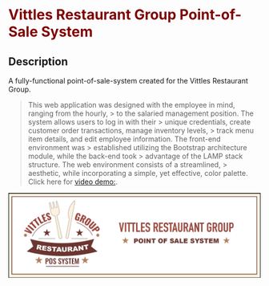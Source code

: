 # <span style="color:#800000">Vittles Restaurant Group Point-of-Sale System</span>

## Description

A fully-functional point-of-sale-system created for the Vittles Restaurant Group. 
> This web application was designed with the employee in mind, ranging from the hourly, > to the salaried management position. The system allows users to log in with their    > unique credentials, create customer order transactions, manage inventory levels,     > track menu item details, and edit employee information. The front-end environment was > established utilizing the Bootstrap architecture module, while the back-end took     > advantage of the LAMP stack structure. The web environment consists of a streamlined, > aesthetic, while incorporating a simple, yet effective, color palette.
> Click here for [video demo:](https://www.loom.com/share/fbf197d4fa9a4a728485856623861eb3?sid=bab0854c-5b9b-44b9-b749-d977d2704234).

<p style="text-align:center"><img style ="align:center" src="vittles_banner.jpg"></p>


